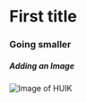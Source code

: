# First title
### Going smaller
##### Adding an Image

![Image of HUlK]([https://octodex.github.com/images/yaktocat.png](https://avatarfiles.alphacoders.com/374/374792.png))


